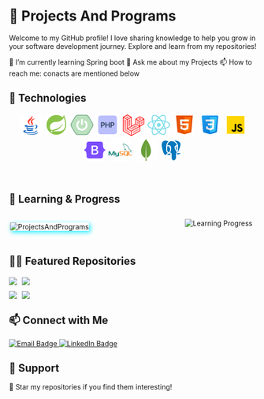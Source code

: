 # 📡 Projects And Programs

Welcome to my GitHub profile! I love sharing knowledge to help you grow in your software development journey. Explore and learn from my repositories!

 🌱 I’m currently learning Spring boot
 💬 Ask me about my Projects
 📫 How to reach me: conacts are mentioned below

## 🚀 Technologies

<p align="center">
  <img src="./images/java.png" alt="Languages" style="border-radius: 15px;"/>
  <img src="./images/spring.png" alt="Frameworks" style="border-radius: 15px;"/>
  <img src="./images/spring-boot.png" alt="Databases" style="border-radius: 15px;"/>
  <img src="./images/php.png" alt="Tools" style="border-radius: 15px;"/>
  <img src="./images/laravel.png" alt="Tools" style="border-radius: 15px;"/>
  <img src="./images/react.png" alt="Tools" style="border-radius: 15px;"/>
  <img src="./images/html.png" alt="Tools" style="border-radius: 15px;"/>
  <img src="./images/css.png" alt="Tools" style="border-radius: 15px;"/>
  <img src="./images/js.png" alt="Tools" style="border-radius: 15px;"/>
  <img src="./images/bootstrap.png" alt="Tools" style="border-radius: 15px;"/>
  <img src="./images/mysql.png" alt="Tools" style="border-radius: 15px;"/>
  <img src="./images/mongo.png" alt="Tools" style="border-radius: 15px;"/>
  <img src="./images/postgres.png" alt="Tools" style="border-radius: 15px;"/>
</p>

<br/>

   
## 🐎 Learning & Progress

<div style="display: flex; justify-content: space-between; align-items: center;">
  <div style="margin: 2px;">
    <p>
      <img align="left" style="box-shadow: 3px 3px 10px #20edff;"  src="https://github-readme-stats.vercel.app/api?username=ProjectsAndPrograms&show_icons=true&locale=en" alt="ProjectsAndPrograms" style="width: 200px !important;" />
    </p>
  </div>
  <div style="margin: 10px;">
      <img src="https://quickchart.io/chart?c={type:'doughnut',data:{labels:['Java','PHP','JavaScript','Python'],datasets:[{data:[40,30,20,10],backgroundColor:['%23FF4F4F','%232FFF30','%23FACB5F','%2320EDFF']}]},options:{plugins:{doughnutlabel:{labels:[{text:'Languages',font:{size:23}}]}}}}" alt="Learning Progress" style="width: 300px;"/>
  </div>
</div>
<br>


## 🍋‍🟩 Featured Repositories
<div style="display: flex;flex-direction: column; grid-gap: 10px;">
    <div style="display: flex; grid-gap: 10px;">
         <a href="https://github.com/ProjectsAndPrograms/AnalyserOrange">
            <img align="center" src="https://github-readme-stats.vercel.app/api/pin/?username=ProjectsAndPrograms&repo=AnalyserOrange&theme=default" />
        </a>
         <a href="https://github.com/ProjectsAndPrograms/contacts-manager">
            <img align="center" src="https://github-readme-stats.vercel.app/api/pin/?username=ProjectsAndPrograms&repo=contacts-manager&theme=default" />
        </a>
    </div>
    <div style="display: flex; grid-gap: 10px;">
      <a href="https://github.com/ProjectsAndPrograms/Ideas">
            <img align="center" src="https://github-readme-stats.vercel.app/api/pin/?username=ProjectsAndPrograms&repo=Ideas&theme=default" />
        </a>
         <a href="https://github.com/ProjectsAndPrograms/WebChatApp">
            <img align="center" src="https://github-readme-stats.vercel.app/api/pin/?username=ProjectsAndPrograms&repo=WebChatApp&theme=default" />
        </a>
    </div>
    
</div>

## 📫 Connect with Me

<p align="left">
  <a href="mailto:your.suraj2002fake@gmail.com">
    <img src="https://img.shields.io/badge/Email-your.shubhamkumarmaurya786@gmail.com-red?style=for-the-badge" alt="Email Badge"/>
  </a>
  <a href="https://www.linkedin.com/in/shubham-kumar-277bba278/">
    <img src="https://img.shields.io/badge/LinkedIn-shubham_kumar_277bba278-blue?style=for-the-badge" alt="LinkedIn Badge"/>
  </a>
</p>

## 💚 Support
<p align="left">
  🌟 Star my repositories if you find them interesting!
</p>
